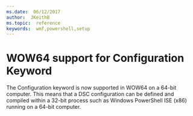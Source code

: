 ```yaml
---
ms.date:  06/12/2017
author:  JKeithB
ms.topic:  reference
keywords:  wmf,powershell,setup
---
```


# WOW64 support for Configuration Keyword

The Configuration keyword is now supported in WOW64 on a 64-bit computer. This means that a DSC configuration can be defined and compiled within a 32-bit process such as Windows PowerShell ISE (x86) running on a 64-bit computer.